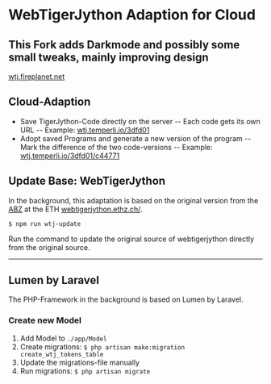 # WebTigerJython Adaption for Cloud
## This Fork adds Darkmode and possibly some small tweaks, mainly improving design

[wtj.fireplanet.net](https://wtj.fireplanet.net)

## Cloud-Adaption

- Save TigerJython-Code directly on the server
-- Each code gets its own URL
-- Example: [wtj.temperli.io/3dfd01](https://wtj.temperli.io/3dfd01)
- Adopt saved Programs and generate a new version of the program
-- Mark the difference of the two code-versions
-- Example: [wtj.temperli.io/3dfd01/c44771](https://wtj.temperli.io/3dfd01/c44771)

## Update Base: WebTigerJython

In the background, this adaptation is based on the original version from the [ABZ](https://abz.inf.ethz.ch/) at the ETH [webtigerjython.ethz.ch/](https://webtigerjython.ethz.ch/).

    $ npm run wtj-update

Run the command to update the original source of webtigerjython directly from the original source.

---

## Lumen by Laravel

The PHP-Framework in the background is based on Lumen by Laravel.

### Create new Model

1. Add Model to `./app/Model`
2. Create migrations: `$ php artisan make:migration create_wtj_tokens_table`
3. Update the migrations-file manually
4. Run migrations: `$ php artisan migrate`
